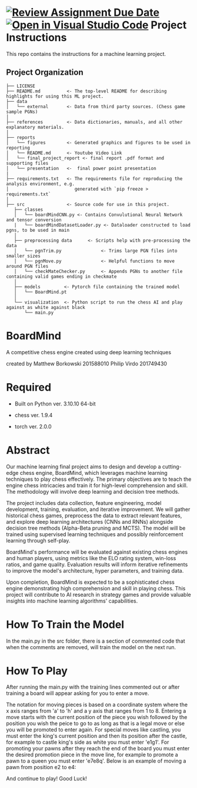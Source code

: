 [![Review Assignment Due Date](https://classroom.github.com/assets/deadline-readme-button-8d59dc4de5201274e310e4c54b9627a8934c3b88527886e3b421487c677d23eb.svg)](https://classroom.github.com/a/YCTbQ0qx)
[![Open in Visual Studio Code](https://classroom.github.com/assets/open-in-vscode-c66648af7eb3fe8bc4f294546bfd86ef473780cde1dea487d3c4ff354943c9ae.svg)](https://classroom.github.com/online_ide?assignment_repo_id=10625718&assignment_repo_type=AssignmentRepo)
Project Instructions
==============================

This repo contains the instructions for a machine learning project.

Project Organization
------------

    ├── LICENSE
    ├── README.md          <- The top-level README for describing highlights for using this ML project.
    ├── data
    │   └── external       <- Data from third party sources. (Chess game sample PGNs)
    │
    ├── references         <- Data dictionaries, manuals, and all other explanatory materials.
    │
    ├── reports            
    │   └── figures        <- Generated graphics and figures to be used in reporting
    │   └── README.md      <- Youtube Video Link
    │   └── final_project_report <- final report .pdf format and supporting files
    │   └── presentation   <-  final power point presentation 
    |
    ├── requirements.txt   <- The requirements file for reproducing the analysis environment, e.g.
    │                         generated with `pip freeze > requirements.txt`
    │
    ├── src                <- Source code for use in this project.
       ├── classes           
       │   └── boardMindCNN.py <- Contains Convulutional Neural Network and tensor conversion
       |   └── boardMindDatasetLoader.py <- Dataloader constructed to load pgns, to be used in main
       │          
       ├── preprocessing data      <- Scripts help with pre-processing the data
       │   └── pgnTrim.py               <- Trims large PGN files into smaller sizes
       │   └── pgnMove.py               <- Helpful functions to move around PGN files
       │   └── checkMateChecker.py      <- Appends PGNs to another file containing valid games ending in checkmate
       │
       ├── models         <- Pytorch file containing the trained model
       │   └── BoardMind.pt
       │
       └── visualization  <- Python script to run the chess AI and play against as white against black
           └── main.py     

# BoardMind
A competitive chess engine created using deep learning techniques

created by 
Matthew Borkowski 201588010
Philip Virdo 201749430

# Required
- Built on Python ver. 3.10.10 64-bit

- chess ver. 1.9.4
- torch ver. 2.0.0

# Abstract
Our machine learning final project aims to design and develop a cutting-edge chess engine, BoardMind, which leverages machine learning techniques to play chess effectively. The primary objectives are to teach the engine chess intricacies and train it for high-level comprehension and skill. The methodology will involve deep learning and decision tree methods.

The project includes data collection, feature engineering, model development, training, evaluation, and iterative improvement. We will gather historical chess games, preprocess the data to extract relevant features, and explore deep learning architectures (CNNs and RNNs) alongside decision tree methods (Alpha-Beta pruning and MCTS). The model will be trained using supervised learning techniques and possibly reinforcement learning through self-play.

BoardMind's performance will be evaluated against existing chess engines and human players, using metrics like the ELO rating system, win-loss ratios, and game quality. Evaluation results will inform iterative refinements to improve the model's architecture, hyper parameters, and training data.

Upon completion, BoardMind is expected to be a sophisticated chess engine demonstrating high comprehension and skill in playing chess. This project will contribute to AI research in strategy games and provide valuable insights into machine learning algorithms' capabilities.

# How To Train the Model
In the main.py in the src folder, there is a section of commented code that when the comments are removed, will train the model on the next run. 

# How To Play
After running the main.py with the training lines commented out or after training a board will appear asking for you to enter a move.

The notation for moving pieces is based on a coordinate system where the x axis ranges from 'a' to 'h' and a y axis that ranges from 1 to 8. Entering a move starts with the current position of the piece you wish followed by the position you wish the peice to go to as long as that is a legal move or else you will be promoted to enter again. For special moves like castling, you must enter the king's current position and then its position after the castle, for example to castle king's side as white you must enter 'e1g1'. For promoting your pawns after they reach the end of the board you must enter the desired promotion piece in the move line, for example to promote a pawn to a queen you must enter 'e7e8q'. Below is an example of moving a pawn from position e2 to e4: 

And continue to play! Good Luck!
